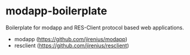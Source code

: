 # modapp-boilerplate
Boilerplate for modapp and RES-Client protocol based web applications.

* modapp (https://github.com/jirenius/modapp)
* resclient (https://github.com/jirenius/resclient)
